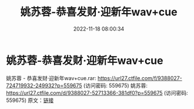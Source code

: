 ﻿---
title: 姚苏蓉-恭喜发财·迎新年wav+cue
date: 2022-11-18 08:00:34
categories: WAV车载音乐、镜像
tags: 华语中文
---
# 姚苏蓉-恭喜发财·迎新年wav+cue

姚苏蓉 - 恭喜发财·迎新年wav+cue.rar: https://url27.ctfile.com/f/9388027-724719932-249932?p=559675
(访问密码: 559675)
姚苏蓉: https://url27.ctfile.com/d/9388027-52713366-381df0?p=559675
(访问密码: 559675)
原文：[链接](https://blog.sina.com.cn/s/blog_1647c7e76010310ai.html)